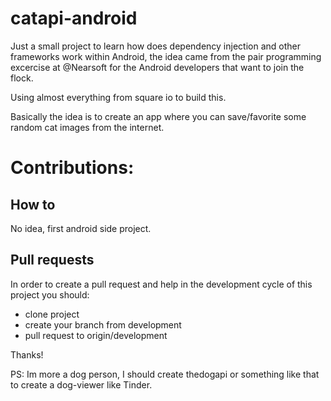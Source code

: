 # catapi-android
Just a small project to learn how does dependency injection and other frameworks work within Android, the idea came from the pair programming excercise at @Nearsoft for the Android developers that want to join the flock.

Using almost everything from square io to build this.

Basically the idea is to create an app where you can save/favorite some random cat images from the internet.

# Contributions:
## How to
No idea, first android side project.

## Pull requests

In order to create a pull request and help in the development cycle of this project you should:

- clone project
- create your branch from development
- pull request to origin/development

Thanks!

PS: Im more a dog person, I should create thedogapi or something like that to create a dog-viewer like Tinder.